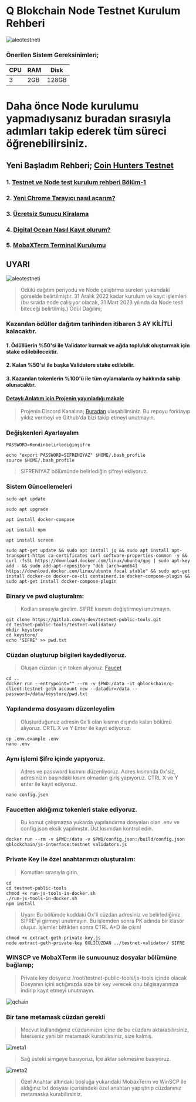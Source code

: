 # Q Blokchain Node Testnet Kurulum Rehberi

![aleotestneti](https://miro.medium.com/max/4800/1*FAK4WvLprmUDh_t3gthrYQ.webp)


### Önerilen Sistem Gereksinimleri;

|CPU | RAM  | Disk  | 
|----|------|----------|
|  3| 2GB  | 128GB    |

 # Daha önce Node kurulumu yapmadıysanız buradan sırasıyla adımları takip ederek tüm süreci öğrenebilirsiniz.
  ## Yeni Başladım Rehberi; [Coin Hunters Testnet](https://www.pusulafinans.com/category/testnet/)
  ### 1. [Testnet ve Node test kurulum rehberi Bölüm-1](https://www.pusulafinans.com/testnet-ve-node-kurulum-rehberi/)
  ### 2. [Yeni Chrome Tarayıcı nasıl açarım?](https://www.pusulafinans.com/yeni-chrome-tarayici-nasil-acarim/)
  ### 3. [Ücretsiz Sunucu Kiralama](https://www.pusulafinans.com/nasil-ucretsiz-sunucu-kiralarim/)
  ### 4. [Digital Ocean Nasıl Kayıt olurum?](https://www.pusulafinans.com/digital-oceana-nasil-kayit-olabilirim/)
  ### 5. [MobaXTerm Terminal Kurulumu](https://www.pusulafinans.com/mobaxterm-terminal-kurulumu/)
  
## UYARI

![aleotestneti](https://miro.medium.com/max/4800/1*ESh0wU_KRa7cUxeXNv2aMg.webp)

> Ödülü dağıtım periyodu ve Node çalıştırma süreleri yukarıdaki görselde belirtilmiştir. 31 Aralık 2022 kadar kurulum ve kayıt işlemleri (bu sırada node çalışıyor olacak, 31 Mart 2023 yılında da Node testi biteceği belirtilmiş.) 
> Ödül Dağılım;
### Kazanılan ödüller dağıtım tarihinden itibaren 3 AY KİLİTLİ kalacaktır.
#### 1. Ödüllüerin %50'si ile Validator kurmak ve ağda topluluk oluşturmak için stake edilebilecektir.
#### 2. Kalan %50'si ile başka Validatore stake edilebilir.
#### 3. Kazanılan tokenlerin %100'ü ile tüm oylamalarda oy hakkında sahip olunacaktır.
#### [Detaylı Anlatım için Projenin yayınladığı makale](https://medium.com/q-blockchain/q-blockchain-validator-onboarding-program-part-1-validator-incentivized-testnet-567ef6e4002e)

> Projenin Discord Kanalına; [Buradan](https://discord.gg/aHdWbAh2R7) ulaşabilirsiniz.
> Bu repoyu forklayıp yıldız vermeyi ve Github'da bizi takip etmeyi unutmayın.

### Değişkenleri Ayarlayalım

```
PASSWORD=Kendinbelirlediğinşifre
```

```
echo "export PASSWORD=SIFRENIYAZ" $HOME/.bash_profile
source $HOME/.bash_profile
```
>SIFRENIYAZ bölümünde belirlediğin şifreyi ekliyoruz.

### Sistem Güncellemeleri

```
sudo apt update
```
```
sudo apt upgrade
```
```
apt install docker-compose
```

```
apt install npm
```


```
apt install screen
```

```
sudo apt-get update && sudo apt install jq && sudo apt install apt-transport-https ca-certificates curl software-properties-common -y && curl -fsSL https://download.docker.com/linux/ubuntu/gpg | sudo apt-key add - && sudo add-apt-repository "deb [arch=amd64] https://download.docker.com/linux/ubuntu focal stable" && sudo apt-get install docker-ce docker-ce-cli containerd.io docker-compose-plugin && sudo apt-get install docker-compose-plugin
```


### Binary ve pwd oluşturalım:
> Kodları sırasıyla girelim.
> SIFRE kısmını değiştirmeyi unutmayın.

```
git clone https://gitlab.com/q-dev/testnet-public-tools.git
cd testnet-public-tools/testnet-validator/
mkdir keystore
cd keystore/
echo "SIFRE" >> pwd.txt
```

### Cüzdan oluşturup bilgileri kaydedliyoruz.
> Oluşan cüzdan için token alıyoruz. [Faucet](https://faucet.qtestnet.org/)
```
cd ..
docker run --entrypoint="" --rm -v $PWD:/data -it qblockchain/q-client:testnet geth account new --datadir=/data --password=/data/keystore/pwd.txt
```
### Yapılandırma dosyasını düzenleyelim
> Oluşturduğunuz adresin 0x'li olan kısmın dışında kalan bölümü alıyoruz.
> CRTL X ve Y Enter ile kayıt ediyoruz.

```
cp .env.example .env
nano .env
```

### Aynı işlemi Şifre içinde yapıyoruz.
> Adres ve password kısmını düzenliyoruz.
> Adres kısmında 0x'siz, adresinizin başındaki kısım olmadan giriş yapıyoruz.
> CTRL X ve Y enter ile kayıt ediyoruz.

```
nano config.json
```

### Faucetten aldığımız tokenleri stake ediyoruz.
> Bu komut çalışmazsa yukarda yapılandırma dosyaları olan  .env ve config.json eksik yapılmıştır. Üst kısımdan kontrol edin.

```
docker run --rm -v $PWD:/data -v $PWD/config.json:/build/config.json qblockchain/js-interface:testnet validators.js
```
### Private Key ile özel anahtarımızı oluşturalım:
> Komutları sırasıyla girin.

```
cd
cd testnet-public-tools
chmod +x run-js-tools-in-docker.sh
./run-js-tools-in-docker.sh
npm install
```
> Uyarı: Bu bölümde koddaki Ox'li cüzdan adresiniz ve belirlediğiniz SIFRE'yi girmeyi unutmayın.
> Bu işlemden sonra PK adında bir klasör oluşur.
> İşlemler bittikten sonra CTRL A+D ile çıkın!

```
chmod +x extract-geth-private-key.js
node extract-geth-private-key 0XLİCUZDAN ../testnet-validator/ SIFRE
```
### WINSCP ve MobaXTerm ile sunucunuz dosyalar bölümüne bağlanıp;
> Private key dosyanız  /root/testnet-public-tools/js-tools içinde olacak
> Dosyanın içini açtığınızda size bir key verecek onu bilgisayarınıza indirip kayıt etmeyi unutmayın.

![qchain](https://user-images.githubusercontent.com/111747226/206897008-14ea93cb-9b2d-458c-8a00-44dbadfddf1a.png)

### Bir tane metamask cüzdan gerekli
> Mecvut kullandığınız cüzdanınızın içine de bu cüzdanı aktarabilirsiniz, 
> İsterseniz yeni bir metamask kurabilirsiniz, size kalmış.

![meta1](https://user-images.githubusercontent.com/111747226/206897293-48d69c7b-1aaf-4f34-9add-7ed4a7d0f8c3.png)
> Sağ üsteki simgeye basıyoruz,
> İçe aktar sekmesine basıyoruz.

![meta2](https://user-images.githubusercontent.com/111747226/206897331-81c019b0-1b05-4288-9931-e5318a24f900.png)
> Özel Anahtar altındaki boşluğa yukarıdaki MobaxTerm ve WinSCP ile aldığınız txt dosyası içerisindeki özel anahtarı yapıştırıp cüzdanınız metamaska kurabilirsiniz.



